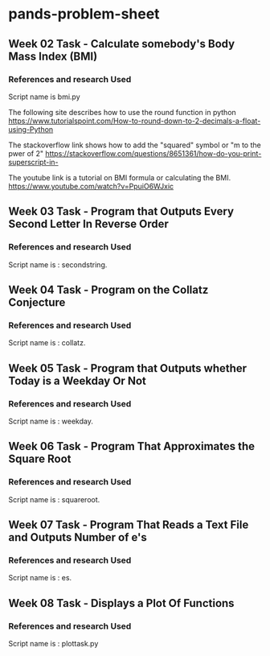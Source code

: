 # pands-problem-sheet

## Week 02 Task - Calculate somebody's Body Mass Index (BMI)

### References and research Used 
Script name is bmi.py
 
The following site describes how to use the round function in python
https://www.tutorialspoint.com/How-to-round-down-to-2-decimals-a-float-using-Python

The stackoverflow link shows how to add the "squared" symbol or "m to the pwer of 2"
https://stackoverflow.com/questions/8651361/how-do-you-print-superscript-in-

The youtube link is a tutorial on BMI formula or calculating the BMI.
https://www.youtube.com/watch?v=PpuiO6WJxic

## Week 03 Task - Program that Outputs Every Second Letter In Reverse Order

### References and research Used 
Script name is : secondstring.


## Week 04 Task - Program on the Collatz Conjecture

### References and research Used 
Script name is : collatz.


## Week 05 Task - Program that Outputs whether Today is a Weekday Or Not

### References and research Used 
Script name is : weekday.


## Week 06 Task - Program That Approximates the Square Root

### References and research Used 
Script name is : squareroot.


## Week 07 Task - Program That Reads a Text File and Outputs Number of e's

### References and research Used 
Script name is : es.


## Week 08 Task - Displays a Plot Of Functions

### References and research Used 
Script name is : plottask.py

